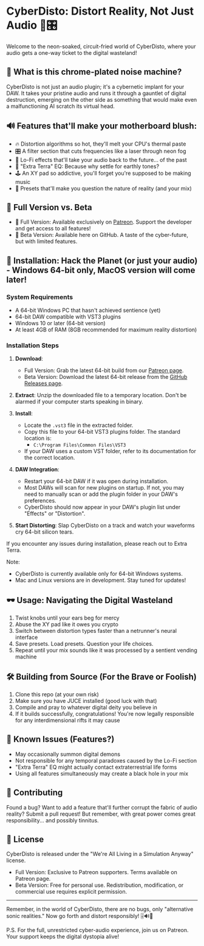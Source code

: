 # CyberDisto: Distort Reality, Not Just Audio 🤖🎛️

Welcome to the neon-soaked, circuit-fried world of CyberDisto, where your audio gets a one-way ticket to the digital wasteland! 

## 🌆 What is this chrome-plated noise machine?

CyberDisto is not just an audio plugin; it's a cybernetic implant for your DAW. It takes your pristine audio and runs it through a gauntlet of digital destruction, emerging on the other side as something that would make even a malfunctioning AI scratch its virtual head.

## 🔊 Features that'll make your motherboard blush:

- 🔥 Distortion algorithms so hot, they'll melt your CPU's thermal paste
- 🎛️ A filter section that cuts frequencies like a laser through neon fog
- 💾 Lo-Fi effects that'll take your audio back to the future... of the past
- 🦾 "Extra Terra" EQ: Because why settle for earthly tones?
- 🕹️ An XY pad so addictive, you'll forget you're supposed to be making music
- 🧠 Presets that'll make you question the nature of reality (and your mix)

## 💎 Full Version vs. Beta

- 🌟 Full Version: Available exclusively on [Patreon](https://www.patreon.com/YourPatreonPage). Support the developer and get access to all features!
- 🧪 Beta Version: Available here on GitHub. A taste of the cyber-future, but with limited features.

## 🚀 Installation: Hack the Planet (or just your audio) - Windows 64-bit only, MacOS version will come later!

### System Requirements

- A 64-bit Windows PC that hasn't achieved sentience (yet)
- 64-bit DAW compatible with VST3 plugins
- Windows 10 or later (64-bit version)
- At least 4GB of RAM (8GB recommended for maximum reality distortion)

### Installation Steps

1. **Download**: 
   - Full Version: Grab the latest 64-bit build from our [Patreon page](https://www.patreon.com/YourPatreonPage).
   - Beta Version: Download the latest 64-bit release from the [GitHub Releases page](https://github.com/YourUsername/CyberDisto/releases).

2. **Extract**: Unzip the downloaded file to a temporary location. Don't be alarmed if your computer starts speaking in binary.

3. **Install**:
   - Locate the `.vst3` file in the extracted folder.
   - Copy this file to your 64-bit VST3 plugins folder. The standard location is:
     - `C:\Program Files\Common Files\VST3`
   - If your DAW uses a custom VST folder, refer to its documentation for the correct location.

4. **DAW Integration**:
   - Restart your 64-bit DAW if it was open during installation.
   - Most DAWs will scan for new plugins on startup. If not, you may need to manually scan or add the plugin folder in your DAW's preferences.
   - CyberDisto should now appear in your DAW's plugin list under "Effects" or "Distortion".

5. **Start Distorting**: Slap CyberDisto on a track and watch your waveforms cry 64-bit silicon tears.

If you encounter any issues during installation, please reach out to Extra Terra.

Note: 
- CyberDisto is currently available only for 64-bit Windows systems.
- Mac and Linux versions are in development. Stay tuned for updates!

## 🕶️ Usage: Navigating the Digital Wasteland

1. Twist knobs until your ears beg for mercy
2. Abuse the XY pad like it owes you crypto
3. Switch between distortion types faster than a netrunner's neural interface
4. Save presets. Load presets. Question your life choices.
5. Repeat until your mix sounds like it was processed by a sentient vending machine

## 🛠️ Building from Source (For the Brave or Foolish)

1. Clone this repo (at your own risk)
2. Make sure you have JUCE installed (good luck with that)
3. Compile and pray to whatever digital deity you believe in
4. If it builds successfully, congratulations! You're now legally responsible for any interdimensional rifts it may cause

## 🐛 Known Issues (Features?)

- May occasionally summon digital demons
- Not responsible for any temporal paradoxes caused by the Lo-Fi section
- "Extra Terra" EQ might actually contact extraterrestrial life forms
- Using all features simultaneously may create a black hole in your mix

## 🙏 Contributing

Found a bug? Want to add a feature that'll further corrupt the fabric of audio reality? Submit a pull request! But remember, with great power comes great responsibility... and possibly tinnitus.

## 📜 License

CyberDisto is released under the "We're All Living in a Simulation Anyway" license. 

- Full Version: Exclusive to Patreon supporters. Terms available on Patreon page.
- Beta Version: Free for personal use. Redistribution, modification, or commercial use requires explicit permission.

---

Remember, in the world of CyberDisto, there are no bugs, only "alternative sonic realities." Now go forth and distort responsibly! 🎚️🔊🦾

P.S. For the full, unrestricted cyber-audio experience, join us on Patreon. Your support keeps the digital dystopia alive!
